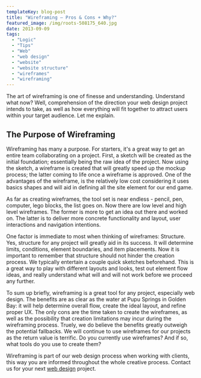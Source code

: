 ```yaml
---
templateKey: blog-post
title: "Wireframing – Pros & Cons + Why?"
featured_image: /img/roots-508175_640.jpg
date: 2013-09-09
tags:
  - "Logic"
  - "Tips"
  - "Web"
  - "web design"
  - "website"
  - "website structure"
  - "wireframes"
  - "wireframing"
---
```


The art of wireframing is one of finesse and understanding. Understand what now? Well, comprehension of the direction your web design project intends to take, as well as how everything will fit together to attract users within your target audience. Let me explain.

The Purpose of Wireframing
--------------------------

Wireframing has many a purpose. For starters, it's a great way to get an entire team collaborating on a project. First, a sketch will be created as the initial foundation; essentially being the raw idea of the project. Now using the sketch, a wireframe is created that will greatly speed up the mockup process; the latter coming to life once a wireframe is approved. One of the advantages of the wireframe, is the relatively low cost considering it uses basics shapes and will aid in defining all the site element for our end game.

As far as creating wireframes, the tool set is near endless - pencil, pen, computer, lego blocks, the list goes on. Now there are low level and high level wireframes. The former is more to get an idea out there and worked on. The latter is to deliver more concrete functionality and layout, user interactions and navigation intentions.

One factor is immediate to most when thinking of wireframes: Structure. Yes, structure for any project will greatly aid in its success. It will determine limits, conditions, element boundaries, and item placements. Now it is important to remember that structure should not hinder the creation process. We typically entertain a couple quick sketches beforehand. This is a great way to play with different layouts and looks, test out element flow ideas, and really understand what will and will not work before we proceed any further.

To sum up briefly, wireframing is a great tool for any project, especially web design. The benefits are as clear as the water at Pupu Springs in Golden Bay: it will help determine overall flow, create the ideal layout, and refine proper UX. The only cons are the time taken to create the wireframes, as well as the possibility that creation limitations may incur during the wireframing process. Truely, we do believe the benefits greatly outweigh the potential fallbacks. We will continue to use wireframes for our projects as the return value is terrific. Do you currently use wireframes? And if so, what tools do you use to create them?

Wireframing is part of our web design process when working with clients, this way you are informed throughout the whole creative process. Contact us for your next [web design](https://graphicintuitions.com/services/web-design/) project.